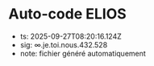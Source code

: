 # Auto-code ELIOS
- ts: 2025-09-27T08:20:16.124Z
- sig: ∞.je.toi.nous.432.528
- note: fichier généré automatiquement